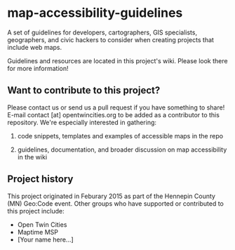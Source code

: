 # map-accessibility-guidelines
A set of guidelines for developers, cartographers, GIS specialists, geographers, and civic hackers to consider when creating projects that include web maps.

Guidelines and resources are located in this project's wiki.  Please look there for more information!

## Want to contribute to this project?
Please contact us or send us a pull request if you have something to share!  E-mail contact [at] opentwincities.org to be added as a contributor to this repository.  We're especially interested in gathering:

1) code snippets, templates and examples of accessible maps in the repo

2) guidelines, documentation, and broader discussion on map accessibility in the wiki


## Project history
This project originated in Feburary 2015 as part of the Hennepin County (MN) Geo:Code event.  Other groups who have supported or contributed to this project include:
* Open Twin Cities
* Maptime MSP
* [Your name here...]
